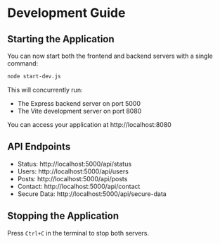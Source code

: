 
# Development Guide

## Starting the Application

You can now start both the frontend and backend servers with a single command:

```bash
node start-dev.js
```

This will concurrently run:
- The Express backend server on port 5000
- The Vite development server on port 8080

You can access your application at http://localhost:8080

## API Endpoints

- Status: http://localhost:5000/api/status
- Users: http://localhost:5000/api/users
- Posts: http://localhost:5000/api/posts
- Contact: http://localhost:5000/api/contact
- Secure Data: http://localhost:5000/api/secure-data

## Stopping the Application

Press `Ctrl+C` in the terminal to stop both servers.
